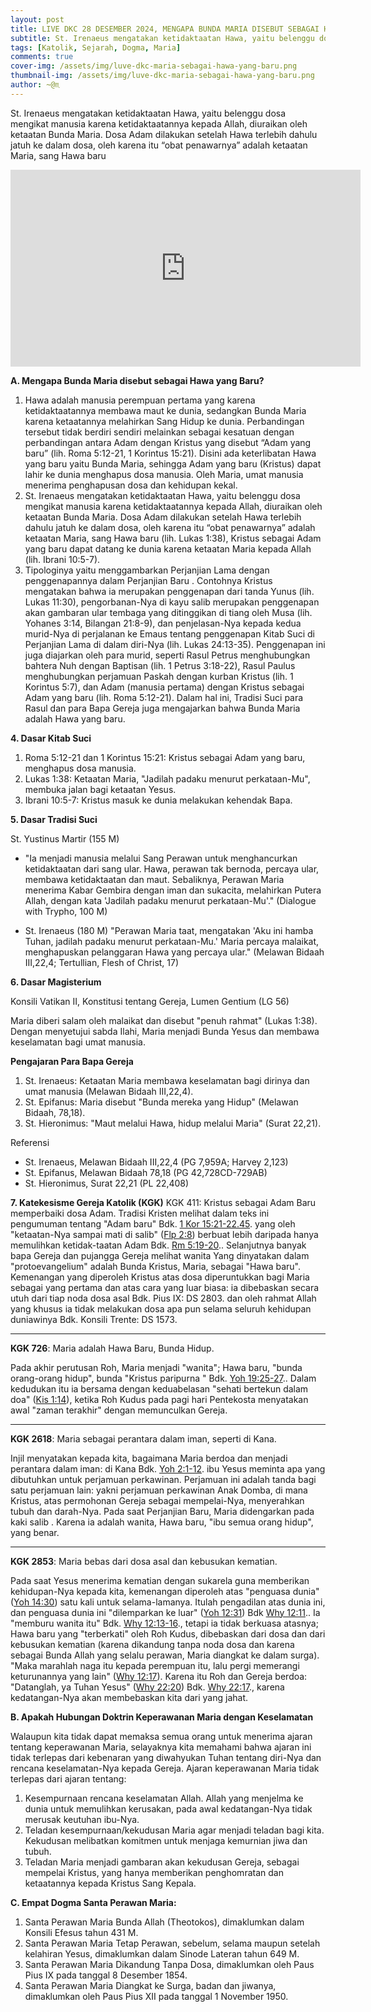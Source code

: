 ```yaml
---
layout: post
title: LIVE DKC 28 DESEMBER 2024, MENGAPA BUNDA MARIA DISEBUT SEBAGAI HAWA YANG BARU ...???
subtitle: St. Irenaeus mengatakan ketidaktaatan Hawa, yaitu belenggu dosa mengikat manusia karena ketidaktaatannya kepada Allah, diuraikan oleh ketaatan Bunda Maria. Dosa Adam dilakukan setelah Hawa terlebih dahulu jatuh ke dalam dosa, oleh karena itu “obat penawarnya” adalah ketaatan Maria, sang Hawa baru
tags: [Katolik, Sejarah, Dogma, Maria]
comments: true
cover-img: /assets/img/luve-dkc-maria-sebagai-hawa-yang-baru.png
thumbnail-img: /assets/img/luve-dkc-maria-sebagai-hawa-yang-baru.png
author: ~@♏
---
```


St. Irenaeus mengatakan ketidaktaatan Hawa, yaitu belenggu dosa mengikat manusia karena ketidaktaatannya kepada Allah, diuraikan oleh ketaatan Bunda Maria. Dosa Adam dilakukan setelah Hawa terlebih dahulu jatuh ke dalam dosa, oleh karena itu “obat penawarnya” adalah ketaatan Maria, sang Hawa baru

<div align="center">
<iframe width="560" height="315" src="https://www.youtube.com/embed/JKQemv8YyF4?si=kJ-6FdV692IzHbao" title="YouTube video player" frameborder="0" allow="accelerometer; autoplay; clipboard-write; encrypted-media; gyroscope; picture-in-picture; web-share" referrerpolicy="strict-origin-when-cross-origin" allowfullscreen></iframe>
</div>

**A.	Mengapa Bunda Maria disebut sebagai Hawa yang Baru?**
1. Hawa adalah manusia perempuan pertama yang karena ketidaktaatannya membawa maut ke dunia, sedangkan Bunda Maria karena ketaatannya melahirkan Sang Hidup ke dunia. Perbandingan tersebut tidak berdiri sendiri melainkan sebagai kesatuan dengan perbandingan antara Adam dengan Kristus yang disebut “Adam yang baru” (lih. Roma 5:12-21, 1 Korintus 15:21). Disini ada keterlibatan Hawa yang baru yaitu Bunda Maria, sehingga Adam yang baru (Kristus) dapat lahir ke dunia menghapus dosa manusia. Oleh Maria, umat manusia menerima penghapusan dosa dan kehidupan kekal.
2. St. Irenaeus mengatakan ketidaktaatan Hawa, yaitu belenggu dosa mengikat manusia karena ketidaktaatannya kepada Allah, diuraikan oleh ketaatan Bunda Maria. Dosa Adam dilakukan setelah Hawa terlebih dahulu jatuh ke dalam dosa, oleh karena itu “obat penawarnya” adalah ketaatan Maria, sang Hawa baru (lih. Lukas 1:38), Kristus sebagai Adam yang baru dapat datang ke dunia karena ketaatan Maria kepada Allah (lih. Ibrani 10:5-7).
3. Tipologinya yaitu menggambarkan Perjanjian Lama dengan penggenapannya dalam Perjanjian Baru . Contohnya Kristus mengatakan bahwa ia merupakan penggenapan dari tanda Yunus (lih. Lukas 11:30), pengorbanan-Nya di kayu salib merupakan penggenapan akan gambaran ular tembaga yang ditinggikan di tiang oleh Musa (lih. Yohanes 3:14, Bilangan 21:8-9), dan penjelasan-Nya kepada kedua murid-Nya di perjalanan ke Emaus tentang penggenapan Kitab Suci di Perjanjian Lama di dalam diri-Nya (lih. Lukas 24:13-35). Penggenapan ini juga diajarkan oleh para murid, seperti Rasul Petrus menghubungkan bahtera Nuh dengan Baptisan (lih. 1 Petrus 3:18-22), Rasul Paulus menghubungkan perjamuan Paskah dengan kurban Kristus (lih. 1 Korintus 5:7), dan Adam (manusia pertama) dengan Kristus sebagai Adam yang baru (lih. Roma 5:12-21). Dalam hal ini, Tradisi Suci para Rasul dan para Bapa Gereja juga mengajarkan bahwa Bunda Maria adalah Hawa yang baru.

**4. Dasar Kitab Suci**

1. Roma 5:12-21 dan 1 Korintus 15:21: Kristus sebagai Adam yang baru, menghapus dosa manusia.
2. Lukas 1:38: Ketaatan Maria, "Jadilah padaku menurut perkataan-Mu", membuka jalan bagi ketaatan Yesus.
3. Ibrani 10:5-7: Kristus masuk ke dunia melakukan kehendak Bapa.

**5. Dasar Tradisi Suci**

St. Yustinus Martir (155 M)
- "Ia menjadi manusia melalui Sang Perawan untuk menghancurkan ketidaktaatan dari sang ular. Hawa, perawan tak bernoda, percaya ular, membawa ketidaktaatan dan maut. Sebaliknya, Perawan Maria menerima Kabar Gembira dengan iman dan sukacita, melahirkan Putera Allah, dengan kata 'Jadilah padaku menurut perkataan-Mu'." (Dialogue with Trypho, 100 M)

- St. Irenaeus (180 M)
"Perawan Maria taat, mengatakan 'Aku ini hamba Tuhan, jadilah padaku menurut perkataan-Mu.' Maria percaya malaikat, menghapuskan pelanggaran Hawa yang percaya ular." (Melawan Bidaah III,22,4; Tertullian, Flesh of Christ, 17)


**6. Dasar Magisterium**

Konsili Vatikan II, Konstitusi tentang Gereja, Lumen Gentium (LG 56)

Maria diberi salam oleh malaikat dan disebut "penuh rahmat" (Lukas 1:38). Dengan menyetujui sabda Ilahi, Maria menjadi Bunda Yesus dan membawa keselamatan bagi umat manusia.

**Pengajaran Para Bapa Gereja**

1. St. Irenaeus: Ketaatan Maria membawa keselamatan bagi dirinya dan umat manusia (Melawan Bidaah III,22,4).
2. St. Epifanus: Maria disebut "Bunda mereka yang Hidup" (Melawan Bidaah, 78,18).
3. St. Hieronimus: "Maut melalui Hawa, hidup melalui Maria" (Surat 22,21).

Referensi

- St. Irenaeus, Melawan Bidaah III,22,4 (PG 7,959A; Harvey 2,123)
- St. Epifanus, Melawan Bidaah 78,18 (PG 42,728CD-729AB)
- St. Hieronimus, Surat 22,21 (PL 22,408)

**7. Katekesisme Gereja Katolik (KGK)**
KGK 411: Kristus sebagai Adam Baru memperbaiki dosa Adam.
Tradisi Kristen melihat dalam teks ini pengumuman tentang "Adam baru" Bdk. [1 Kor 15:21-22.45](https://www.imankatolik.or.id/alkitabq.php?q=1Kor15:21-22;1Kor15:45;). yang oleh "ketaatan-Nya sampai mati di salib" ([Flp 2:8](https://www.imankatolik.or.id/alkitabq.php?q=Flp2:8;)) berbuat lebih daripada hanya memulihkan ketidak-taatan Adam Bdk. [Rm 5:19-20](https://www.imankatolik.or.id/alkitabq.php?q=Rm5:19-20;).. Selanjutnya banyak bapa Gereja dan pujangga Gereja melihat wanita Yang dinyatakan dalam "protoevangelium" adalah Bunda Kristus, Maria, sebagai "Hawa baru". Kemenangan yang diperoleh Kristus atas dosa diperuntukkan bagi Maria sebagai yang pertama dan atas cara yang luar biasa: ia dibebaskan secara utuh dari tiap noda dosa asal Bdk. Pius IX: DS 2803. dan oleh rahmat Allah yang khusus ia tidak melakukan dosa apa pun selama seluruh kehidupan duniawinya Bdk. Konsili Trente: DS 1573.  

* * *

**KGK 726**: Maria adalah Hawa Baru, Bunda Hidup.

Pada akhir perutusan Roh, Maria menjadi "wanita"; Hawa baru, "bunda orang-orang hidup", bunda "Kristus paripurna " Bdk. [Yoh 19:25-27](https://www.imankatolik.or.id/alkitabq.php?q=Yoh19:25-27;).. Dalam kedudukan itu ia bersama dengan keduabelasan "sehati bertekun dalam doa" ([Kis 1:14](https://www.imankatolik.or.id/alkitabq.php?q=Kis1:14;)), ketika Roh Kudus pada pagi hari Pentekosta menyatakan awal "zaman terakhir" dengan memunculkan Gereja.  
  
* * *

**KGK 2618**: Maria sebagai perantara dalam iman, seperti di Kana.

Injil menyatakan kepada kita, bagaimana Maria berdoa dan menjadi perantara dalam iman: di Kana Bdk. [Yoh 2:1-12](https://www.imankatolik.or.id/alkitabq.php?q=Yoh2:1-12;). ibu Yesus meminta apa yang dibutuhkan untuk perjamuan perkawinan. Perjamuan ini adalah tanda bagi satu perjamuan lain: yakni perjamuan perkawinan Anak Domba, di mana Kristus, atas permohonan Gereja sebagai mempelai-Nya, menyerahkan tubuh dan darah-Nya. Pada saat Perjanjian Baru, Maria didengarkan pada kaki salib . Karena ia adalah wanita, Hawa baru, "ibu semua orang hidup", yang benar.  

* * *

**KGK 2853**: Maria bebas dari dosa asal dan kebusukan kematian.

Pada saat Yesus menerima kematian dengan sukarela guna memberikan kehidupan-Nya kepada kita, kemenangan diperoleh atas "penguasa dunia" ([Yoh 14:30](/alkitabq.php?q=Yoh14:30;)) satu kali untuk selama-lamanya. Itulah pengadilan atas dunia ini, dan penguasa dunia ini "dilemparkan ke luar" ([Yoh 12:31](/alkitabq.php?q=Yoh12:31;)) Bdk [Why 12:11](/alkitabq.php?q=Why12:11;).. Ia "memburu wanita itu" Bdk. [Why 12:13-16](/alkitabq.php?q=Why12:13-16;)., tetapi ia tidak berkuasa atasnya; Hawa baru yang "terberkati" oleh Roh Kudus, dibebaskan dari dosa dan dari kebusukan kematian (karena dikandung tanpa noda dosa dan karena sebagai Bunda Allah yang selalu perawan, Maria diangkat ke dalam surga). "Maka marahlah naga itu kepada perempuan itu, lalu pergi memerangi keturunannya yang lain" ([Why 12:17](/alkitabq.php?q=Why12:17;)). Karena itu Roh dan Gereja berdoa: "Datanglah, ya Tuhan Yesus" ([Why 22:20](/alkitabq.php?q=Why22:20;)) Bdk. [Why 22:17](/alkitabq.php?q=Why22:17;)., karena kedatangan-Nya akan membebaskan kita dari yang jahat.  
  


**B. Apakah Hubungan Doktrin Keperawanan Maria dengan Keselamatan**


Walaupun kita tidak dapat memaksa semua orang untuk menerima ajaran tentang keperawanan Maria, selayaknya kita memahami bahwa ajaran ini tidak terlepas dari kebenaran yang diwahyukan Tuhan tentang diri-Nya dan rencana keselamatan-Nya kepada Gereja. Ajaran keperawanan Maria tidak terlepas dari ajaran tentang:

1. Kesempurnaan rencana keselamatan Allah. Allah yang menjelma ke dunia untuk memulihkan kerusakan, pada awal kedatangan-Nya tidak merusak keutuhan ibu-Nya.
2. Teladan kesempurnaan/kekudusan Maria agar menjadi teladan bagi kita. Kekudusan melibatkan komitmen untuk menjaga kemurnian jiwa dan tubuh.
3. Teladan Maria menjadi gambaran akan kekudusan Gereja, sebagai mempelai Kristus, yang hanya memberikan penghomratan dan ketaatannya kepada Kristus Sang Kepala.

**C. Empat Dogma Santa Perawan Maria:**
1. Santa Perawan Maria Bunda Allah (Theotokos), dimaklumkan dalam Konsili Efesus tahun 431 M.
2. Santa Perawan Maria Tetap Perawan, sebelum, selama maupun setelah kelahiran Yesus, dimaklumkan dalam Sinode Lateran tahun 649 M.
3. Santa Perawan Maria Dikandung Tanpa Dosa, dimaklumkan oleh Paus Pius IX pada tanggal 8 Desember 1854.
4. Santa Perawan Maria Diangkat ke Surga, badan dan jiwanya, dimaklumkan oleh Paus Pius XII pada tanggal 1 November 1950.